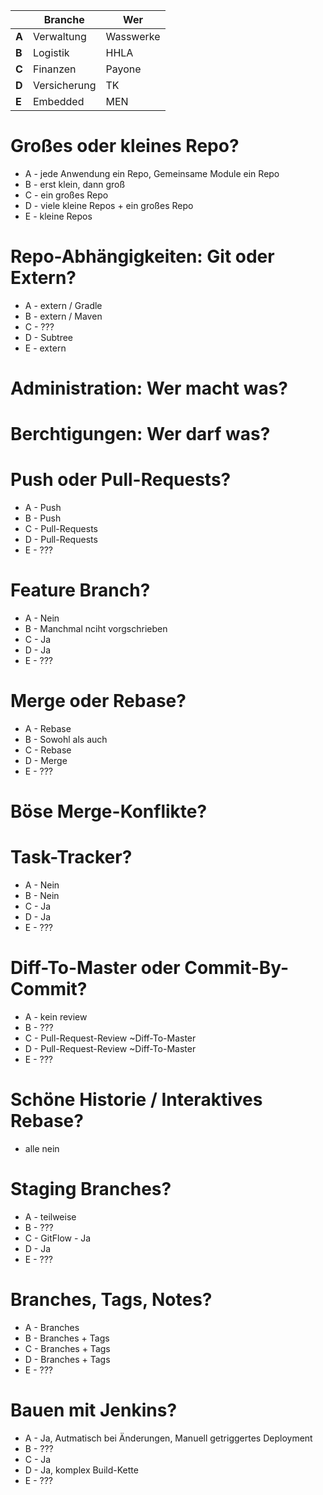 | | Branche | Wer |
|-------|------|---------|
| **A** | Verwaltung | Wasswerke |
| **B** | Logistik | HHLA |
| **C** | Finanzen | Payone |
| **D** | Versicherung | TK |
| **E** | Embedded | MEN |

Großes oder kleines Repo?
=========================
 * A - jede Anwendung ein Repo, Gemeinsame Module ein Repo
 * B - erst klein, dann groß
 * C - ein großes Repo
 * D - viele kleine Repos + ein großes Repo
 * E - kleine Repos


Repo-Abhängigkeiten: Git oder Extern?
=========================
 * A - extern / Gradle
 * B - extern / Maven
 * C - ???
 * D - Subtree
 * E - extern

Administration: Wer macht was?
=========================

Berchtigungen: Wer darf was?
=========================

Push oder Pull-Requests?
=========================
 * A - Push
 * B - Push
 * C - Pull-Requests
 * D - Pull-Requests
 * E - ???

Feature Branch?
=========================
 * A - Nein
 * B - Manchmal nciht vorgschrieben
 * C - Ja
 * D - Ja
 * E - ???


Merge oder Rebase?
=========================

 * A - Rebase
 * B - Sowohl als auch
 * C - Rebase
 * D - Merge
 * E - ???


Böse Merge-Konflikte?
=========================

Task-Tracker?
=========================
 * A - Nein
 * B - Nein
 * C - Ja
 * D - Ja
 * E - ???



Diff-To-Master oder Commit-By-Commit?
=========================
 * A - kein review
 * B - ???
 * C - Pull-Request-Review ~Diff-To-Master
 * D - Pull-Request-Review ~Diff-To-Master
 * E - ???

Schöne Historie / Interaktives Rebase?
=========================
 * alle nein

Staging Branches?
=========================
 * A - teilweise
 * B - ???
 * C - GitFlow - Ja
 * D - Ja
 * E - ???

Branches, Tags, Notes?
=========================
 * A - Branches
 * B - Branches + Tags
 * C - Branches + Tags
 * D - Branches + Tags
 * E - ???

Bauen mit Jenkins?
=========================
 * A - Ja, Autmatisch bei Änderungen, Manuell getriggertes Deployment
 * B - ???
 * C - Ja
 * D - Ja, komplex Build-Kette
 * E - ???
